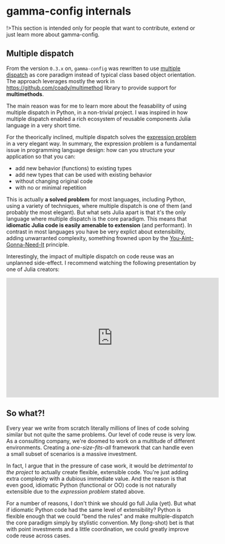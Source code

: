 # gamma-config internals

!>This section is intended only for people that want to contribute, extend or just learn
more about gamma-config.

## Multiple dispatch

From the version `0.3.x` on, `gamma-config` was rewritten to use
[multiple dispatch](https://en.wikipedia.org/wiki/Multiple_dispatch) as core paradigm
instead of typical class based object orientation. The approach leverages mostly the
work in https://github.com/coady/multimethod library to provide support for
**multimethods**.

The main reason was for me to learn more about the feasability of using multiple
dispatch in Python, in a non-trivial project. I was inspired in how multiple dispatch
enabled a rich ecosystem of reusable components Julia language in a very short time.

For the theorically inclined, multiple dispatch solves the
[expression problem](https://eli.thegreenplace.net/2016/the-expression-problem-and-its-solutions/)
in a very elegant way. In summary, the expression problem is a fundamental issue in
programming language design: how can you structure your application so that you can:

- add new behavior (functions) to existing types
- add new types that can be used with existing behavior
- without changing original code
- with no or minimal repetition

This is actually **a solved problem** for most languages, including Python, using a
variety of techniques, where multiple dispatch is one of them (and probably the most
elegant). But what sets Julia apart is that it's the only language where multiple
dispatch is the core paradigm. This means that **idiomatic Julia code is easily amenable
to extension** (and performant). In contrast in most languages you have be very explict
about extensibility, adding unwarranted complexity, something frowned upon by the
[You-Aint-Gonna-Need-It](https://martinfowler.com/bliki/Yagni.html) principle.

Interestingly, the impact of multiple dispatch on code reuse was an unplanned
side-effect. I recommend watching the following presentation by one of Julia creators:

<iframe width="560" height="315" src="https://www.youtube.com/embed/kc9HwsxE1OY" frameborder="0" allow="accelerometer; autoplay; clipboard-write; encrypted-media; gyroscope; picture-in-picture" allowfullscreen></iframe>

## So what?!

Every year we write from scratch literally millions of lines of code solving similar
but not quite the same problems. Our level of code reuse is very low. As a consulting
company, we're doomed to work on a multitude of different environments. Creating a
*one-size-fits-all* framework that can handle even a small subset of scenarios is a
massive investment.

In fact, I argue that in the pressure of case work, it would be *detrimental
to the project* to actually create flexible, extensible code. You're just adding extra
complexity with a dubious immediate value. And the reason is that even good, idiomatic
Python (functional or OO) code is not naturally extensible due to the *expression
problem* stated above.

For a number of reasons, I don't think we should go full Julia (yet). But what if
idiomatic Python code had the same level of extensibility? Python is flexible enough
that we could "bend the rules" and make multiple-dispatch the core paradigm simply by
stylistic convention. My (long-shot) bet is that with point investments and a little
coordination, we could greatly improve code reuse across cases.

